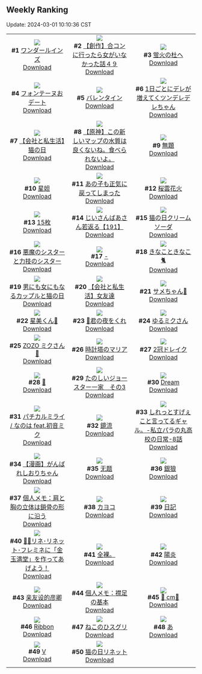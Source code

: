 ## Weekly Ranking
Update: 2024-03-01 10:10:36 CST

|      |      |      |
| :----: | :----: | :----: |
| ![](https://i.pixiv.re/c/240x480/img-master/img/2024/02/23/21/32/03/116327446_p0_master1200.jpg)<br>**#1** [ワンダールインズ](https://www.pixiv.net/artworks/116327446)<br>[Download](https://i.pixiv.re/img-original/img/2024/02/23/21/32/03/116327446_p0.jpg) | ![](https://i.pixiv.re/c/240x480/img-master/img/2024/02/23/00/00/34/116301229_p0_master1200.jpg)<br>**#2** [【創作】合コンに行ったら女がいなかった話４９](https://www.pixiv.net/artworks/116301229)<br>[Download](https://i.pixiv.re/img-original/img/2024/02/23/00/00/34/116301229_p0.png) | ![](https://i.pixiv.re/c/240x480/img-master/img/2024/02/23/21/44/11/116327840_p0_master1200.jpg)<br>**#3** [蛍火の杜へ](https://www.pixiv.net/artworks/116327840)<br>[Download](https://i.pixiv.re/img-original/img/2024/02/23/21/44/11/116327840_p0.jpg) |
| ![](https://i.pixiv.re/c/240x480/img-master/img/2024/02/22/21/02/18/116294134_p0_master1200.jpg)<br>**#4** [フォンテーヌおデート](https://www.pixiv.net/artworks/116294134)<br>[Download](https://i.pixiv.re/img-original/img/2024/02/22/21/02/18/116294134_p0.jpg) | ![](https://i.pixiv.re/c/240x480/img-master/img/2024/02/23/00/00/45/116301277_p0_master1200.jpg)<br>**#5** [バレンタイン](https://www.pixiv.net/artworks/116301277)<br>[Download](https://i.pixiv.re/img-original/img/2024/02/23/00/00/45/116301277_p0.jpg) | ![](https://i.pixiv.re/c/240x480/img-master/img/2024/02/23/00/01/03/116301323_p0_master1200.jpg)<br>**#6** [1日ごとにデレが増えてくツンデレデレちゃん](https://www.pixiv.net/artworks/116301323)<br>[Download](https://i.pixiv.re/img-original/img/2024/02/23/00/01/03/116301323_p0.png) |
| ![](https://i.pixiv.re/c/240x480/img-master/img/2024/02/22/13/07/54/116283568_p0_master1200.jpg)<br>**#7** [【会社と私生活】猫の日](https://www.pixiv.net/artworks/116283568)<br>[Download](https://i.pixiv.re/img-original/img/2024/02/22/13/07/54/116283568_p0.jpg) | ![](https://i.pixiv.re/c/240x480/img-master/img/2024/02/23/14/29/41/116315819_p0_master1200.jpg)<br>**#8** [【原神】この新しいマップの水質は良くないね。食べられないよ。](https://www.pixiv.net/artworks/116315819)<br>[Download](https://i.pixiv.re/img-original/img/2024/02/23/14/29/41/116315819_p0.jpg) | ![](https://i.pixiv.re/c/240x480/img-master/img/2024/02/22/08/05/51/116279370_p0_master1200.jpg)<br>**#9** [無題](https://www.pixiv.net/artworks/116279370)<br>[Download](https://i.pixiv.re/img-original/img/2024/02/22/08/05/51/116279370_p0.png) |
| ![](https://i.pixiv.re/c/240x480/img-master/img/2024/02/22/23/18/16/116299462_p0_master1200.jpg)<br>**#10** [星妲](https://www.pixiv.net/artworks/116299462)<br>[Download](https://i.pixiv.re/img-original/img/2024/02/22/23/18/16/116299462_p0.jpg) | ![](https://i.pixiv.re/c/240x480/img-master/img/2024/02/23/07/30/00/116308672_p0_master1200.jpg)<br>**#11** [あの子も正気に戻ってしまった](https://www.pixiv.net/artworks/116308672)<br>[Download](https://i.pixiv.re/img-original/img/2024/02/23/07/30/00/116308672_p0.jpg) | ![](https://i.pixiv.re/c/240x480/img-master/img/2024/02/24/00/00/25/116332541_p0_master1200.jpg)<br>**#12** [桜雲花火](https://www.pixiv.net/artworks/116332541)<br>[Download](https://i.pixiv.re/img-original/img/2024/02/24/00/00/25/116332541_p0.jpg) |
| ![](https://i.pixiv.re/c/240x480/img-master/img/2024/02/23/17/43/16/116320124_p0_master1200.jpg)<br>**#13** [15枚](https://www.pixiv.net/artworks/116320124)<br>[Download](https://i.pixiv.re/img-original/img/2024/02/23/17/43/16/116320124_p0.jpg) | ![](https://i.pixiv.re/c/240x480/img-master/img/2024/02/24/11/00/02/116343546_p0_master1200.jpg)<br>**#14** [じいさんばあさん若返る【191】](https://www.pixiv.net/artworks/116343546)<br>[Download](https://i.pixiv.re/img-original/img/2024/02/24/11/00/02/116343546_p0.png) | ![](https://i.pixiv.re/c/240x480/img-master/img/2024/02/22/20/30/01/116293246_p0_master1200.jpg)<br>**#15** [猫の日クリームソーダ](https://www.pixiv.net/artworks/116293246)<br>[Download](https://i.pixiv.re/img-original/img/2024/02/22/20/30/01/116293246_p0.png) |
| ![](https://i.pixiv.re/c/240x480/img-master/img/2024/02/23/19/13/26/116322824_p0_master1200.jpg)<br>**#16** [悪魔のシスターと力技のシスター](https://www.pixiv.net/artworks/116322824)<br>[Download](https://i.pixiv.re/img-original/img/2024/02/23/19/13/26/116322824_p0.jpg) | ![](https://i.pixiv.re/c/240x480/img-master/img/2024/02/23/00/00/01/116301071_p0_master1200.jpg)<br>**#17** [-](https://www.pixiv.net/artworks/116301071)<br>[Download](https://i.pixiv.re/img-original/img/2024/02/23/00/00/01/116301071_p0.jpg) | ![](https://i.pixiv.re/c/240x480/img-master/img/2024/02/22/10/00/02/116280667_p0_master1200.jpg)<br>**#18** [きなこときなこ🐈](https://www.pixiv.net/artworks/116280667)<br>[Download](https://i.pixiv.re/img-original/img/2024/02/22/10/00/02/116280667_p0.jpg) |
| ![](https://i.pixiv.re/c/240x480/img-master/img/2024/02/23/00/00/09/116301116_p0_master1200.jpg)<br>**#19** [男にも女にもなるカップルと猫の日](https://www.pixiv.net/artworks/116301116)<br>[Download](https://i.pixiv.re/img-original/img/2024/02/23/00/00/09/116301116_p0.jpg) | ![](https://i.pixiv.re/c/240x480/img-master/img/2024/02/23/12/00/13/116312852_p0_master1200.jpg)<br>**#20** [【会社と私生活】女友達](https://www.pixiv.net/artworks/116312852)<br>[Download](https://i.pixiv.re/img-original/img/2024/02/23/12/00/13/116312852_p0.jpg) | ![](https://i.pixiv.re/c/240x480/img-master/img/2024/02/23/23/15/12/116330886_p0_master1200.jpg)<br>**#21** [サメちゃん🦈](https://www.pixiv.net/artworks/116330886)<br>[Download](https://i.pixiv.re/img-original/img/2024/02/23/23/15/12/116330886_p0.jpg) |
| ![](https://i.pixiv.re/c/240x480/img-master/img/2024/02/24/00/00/03/116332420_p0_master1200.jpg)<br>**#22** [星美くん🍂](https://www.pixiv.net/artworks/116332420)<br>[Download](https://i.pixiv.re/img-original/img/2024/02/24/00/00/03/116332420_p0.png) | ![](https://i.pixiv.re/c/240x480/img-master/img/2024/02/23/00/00/25/116301195_p0_master1200.jpg)<br>**#23** [🌃君の夜をくれ](https://www.pixiv.net/artworks/116301195)<br>[Download](https://i.pixiv.re/img-original/img/2024/02/23/00/00/25/116301195_p0.jpg) | ![](https://i.pixiv.re/c/240x480/img-master/img/2024/02/23/00/02/58/116301486_p0_master1200.jpg)<br>**#24** [ゆるミクさん](https://www.pixiv.net/artworks/116301486)<br>[Download](https://i.pixiv.re/img-original/img/2024/02/23/00/02/58/116301486_p0.jpg) |
| ![](https://i.pixiv.re/c/240x480/img-master/img/2024/02/23/00/00/09/116301119_p0_master1200.jpg)<br>**#25** [ZOZO ミクさん💫](https://www.pixiv.net/artworks/116301119)<br>[Download](https://i.pixiv.re/img-original/img/2024/02/23/00/00/09/116301119_p0.jpg) | ![](https://i.pixiv.re/c/240x480/img-master/img/2024/02/23/16/43/41/116318681_p0_master1200.jpg)<br>**#26** [時計塔のマリア](https://www.pixiv.net/artworks/116318681)<br>[Download](https://i.pixiv.re/img-original/img/2024/02/23/16/43/41/116318681_p0.jpg) | ![](https://i.pixiv.re/c/240x480/img-master/img/2024/02/23/12/47/08/116313851_p0_master1200.jpg)<br>**#27** [2冠ドレイク](https://www.pixiv.net/artworks/116313851)<br>[Download](https://i.pixiv.re/img-original/img/2024/02/23/12/47/08/116313851_p0.jpg) |
| ![](https://i.pixiv.re/c/240x480/img-master/img/2024/02/22/00/00/25/116271020_p0_master1200.jpg)<br>**#28** [💜](https://www.pixiv.net/artworks/116271020)<br>[Download](https://i.pixiv.re/img-original/img/2024/02/22/00/00/25/116271020_p0.png) | ![](https://i.pixiv.re/c/240x480/img-master/img/2024/02/24/17/21/50/116351344_p0_master1200.jpg)<br>**#29** [たのしいジョースター一家　その3](https://www.pixiv.net/artworks/116351344)<br>[Download](https://i.pixiv.re/img-original/img/2024/02/24/17/21/50/116351344_p0.png) | ![](https://i.pixiv.re/c/240x480/img-master/img/2024/02/24/02/52/59/116335492_p0_master1200.jpg)<br>**#30** [Dream](https://www.pixiv.net/artworks/116335492)<br>[Download](https://i.pixiv.re/img-original/img/2024/02/24/02/52/59/116335492_p0.png) |
| ![](https://i.pixiv.re/c/240x480/img-master/img/2024/02/23/14/19/11/116315600_p0_master1200.jpg)<br>**#31** [パチカルミライ / なのは feat.初音ミク](https://www.pixiv.net/artworks/116315600)<br>[Download](https://i.pixiv.re/img-original/img/2024/02/23/14/19/11/116315600_p0.jpg) | ![](https://i.pixiv.re/c/240x480/img-master/img/2024/02/22/19/00/44/116290543_p0_master1200.jpg)<br>**#32** [鏡流](https://www.pixiv.net/artworks/116290543)<br>[Download](https://i.pixiv.re/img-original/img/2024/02/22/19/00/44/116290543_p0.png) | ![](https://i.pixiv.re/c/240x480/img-master/img/2024/02/22/00/03/21/116271382_p0_master1200.jpg)<br>**#33** [しれっとすげぇこと言ってるギャル。-私立パラの丸高校の日常-8話](https://www.pixiv.net/artworks/116271382)<br>[Download](https://i.pixiv.re/img-original/img/2024/02/22/00/03/21/116271382_p0.jpg) |
| ![](https://i.pixiv.re/c/240x480/img-master/img/2024/02/23/19/46/38/116323809_p0_master1200.jpg)<br>**#34** [【漫画】がんばれしおりちゃん](https://www.pixiv.net/artworks/116323809)<br>[Download](https://i.pixiv.re/img-original/img/2024/02/23/19/46/38/116323809_p0.jpg) | ![](https://i.pixiv.re/c/240x480/img-master/img/2024/02/23/16/08/10/116317865_p0_master1200.jpg)<br>**#35** [无题](https://www.pixiv.net/artworks/116317865)<br>[Download](https://i.pixiv.re/img-original/img/2024/02/23/16/08/10/116317865_p0.jpg) | ![](https://i.pixiv.re/c/240x480/img-master/img/2024/02/24/00/00/06/116332445_p0_master1200.jpg)<br>**#36** [銀狼](https://www.pixiv.net/artworks/116332445)<br>[Download](https://i.pixiv.re/img-original/img/2024/02/24/00/00/06/116332445_p0.jpg) |
| ![](https://i.pixiv.re/c/240x480/img-master/img/2024/02/24/06/00/06/116339358_p0_master1200.jpg)<br>**#37** [個人メモ：肩と胸の立体は鎖骨の形に沿う](https://www.pixiv.net/artworks/116339358)<br>[Download](https://i.pixiv.re/img-original/img/2024/02/24/06/00/06/116339358_p0.jpg) | ![](https://i.pixiv.re/c/240x480/img-master/img/2024/02/22/19/59/09/116292189_p0_master1200.jpg)<br>**#38** [カヨコ](https://www.pixiv.net/artworks/116292189)<br>[Download](https://i.pixiv.re/img-original/img/2024/02/22/19/59/09/116292189_p0.png) | ![](https://i.pixiv.re/c/240x480/img-master/img/2024/02/23/12/38/15/116313668_p0_master1200.jpg)<br>**#39** [日記](https://www.pixiv.net/artworks/116313668)<br>[Download](https://i.pixiv.re/img-original/img/2024/02/23/12/38/15/116313668_p0.png) |
| ![](https://i.pixiv.re/c/240x480/img-master/img/2024/02/27/13/10/10/116301296_p0_master1200.jpg)<br>**#40** [🦀🦐リネ･リネット･フレミネに「金玉満堂」を作ってあげよう！](https://www.pixiv.net/artworks/116301296)<br>[Download](https://i.pixiv.re/img-original/img/2024/02/27/13/10/10/116301296_p0.jpg) | ![](https://i.pixiv.re/c/240x480/img-master/img/2024/02/23/13/42/56/116314871_p0_master1200.jpg)<br>**#41** [全裸。](https://www.pixiv.net/artworks/116314871)<br>[Download](https://i.pixiv.re/img-original/img/2024/02/23/13/42/56/116314871_p0.jpg) | ![](https://i.pixiv.re/c/240x480/img-master/img/2024/02/24/00/00/23/116332534_p0_master1200.jpg)<br>**#42** [陽炎](https://www.pixiv.net/artworks/116332534)<br>[Download](https://i.pixiv.re/img-original/img/2024/02/24/00/00/23/116332534_p0.jpg) |
| ![](https://i.pixiv.re/c/240x480/img-master/img/2024/02/23/01/05/10/116303527_p0_master1200.jpg)<br>**#43** [亲友设的彦卿](https://www.pixiv.net/artworks/116303527)<br>[Download](https://i.pixiv.re/img-original/img/2024/02/23/01/05/10/116303527_p0.jpg) | ![](https://i.pixiv.re/c/240x480/img-master/img/2024/02/22/06/00/05/116277773_p0_master1200.jpg)<br>**#44** [個人メモ：襟足の基本](https://www.pixiv.net/artworks/116277773)<br>[Download](https://i.pixiv.re/img-original/img/2024/02/22/06/00/05/116277773_p0.jpg) | ![](https://i.pixiv.re/c/240x480/img-master/img/2024/02/23/20/28/59/116325197_p0_master1200.jpg)<br>**#45** [💖 cm💖](https://www.pixiv.net/artworks/116325197)<br>[Download](https://i.pixiv.re/img-original/img/2024/02/23/20/28/59/116325197_p0.png) |
| ![](https://i.pixiv.re/c/240x480/img-master/img/2024/02/23/00/00/26/116301199_p0_master1200.jpg)<br>**#46** [Ribbon](https://www.pixiv.net/artworks/116301199)<br>[Download](https://i.pixiv.re/img-original/img/2024/02/23/00/00/26/116301199_p0.jpg) | ![](https://i.pixiv.re/c/240x480/img-master/img/2024/02/23/01/29/55/116304134_p0_master1200.jpg)<br>**#47** [ねこのひスグリ](https://www.pixiv.net/artworks/116304134)<br>[Download](https://i.pixiv.re/img-original/img/2024/02/23/01/29/55/116304134_p0.png) | ![](https://i.pixiv.re/c/240x480/img-master/img/2024/02/22/06/00/03/116277762_p0_master1200.jpg)<br>**#48** [あ](https://www.pixiv.net/artworks/116277762)<br>[Download](https://i.pixiv.re/img-original/img/2024/02/22/06/00/03/116277762_p0.png) |
| ![](https://i.pixiv.re/c/240x480/img-master/img/2024/02/23/09/20/31/116310102_p0_master1200.jpg)<br>**#49** [V](https://www.pixiv.net/artworks/116310102)<br>[Download](https://i.pixiv.re/img-original/img/2024/02/23/09/20/31/116310102_p0.jpg) | ![](https://i.pixiv.re/c/240x480/img-master/img/2024/02/22/20/11/38/116292671_p0_master1200.jpg)<br>**#50** [猫の日リネット](https://www.pixiv.net/artworks/116292671)<br>[Download](https://i.pixiv.re/img-original/img/2024/02/22/20/11/38/116292671_p0.png) |
|      |
